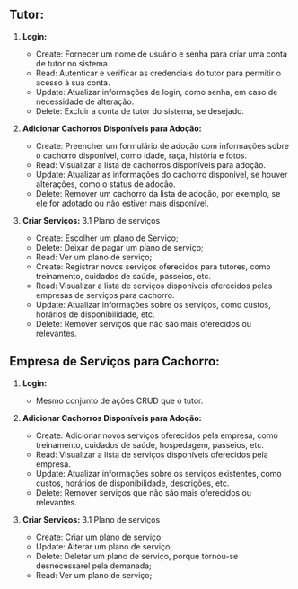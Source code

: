 ## Tutor:

1. **Login:**
   - Create: Fornecer um nome de usuário e senha para criar uma conta de tutor no sistema.
   - Read: Autenticar e verificar as credenciais do tutor para permitir o acesso à sua conta.
   - Update: Atualizar informações de login, como senha, em caso de necessidade de alteração.
   - Delete: Excluir a conta de tutor do sistema, se desejado.

2. **Adicionar Cachorros Disponíveis para Adoção:**
   - Create: Preencher um formulário de adoção com informações sobre o cachorro disponível, como idade, raça, história e fotos.
   - Read: Visualizar a lista de cachorros disponíveis para adoção.
   - Update: Atualizar as informações do cachorro disponível, se houver alterações, como o status de adoção.
   - Delete: Remover um cachorro da lista de adoção, por exemplo, se ele for adotado ou não estiver mais disponível.

3. **Criar Serviços:**
    3.1 Plano de serviços
      - Create: Escolher um plano de Serviço;
      - Delete: Deixar de pagar um plano de serviço;
      - Read: Ver um plano de serviço;
   - Create: Registrar novos serviços oferecidos para tutores, como treinamento, cuidados de saúde, passeios, etc.
   - Read: Visualizar a lista de serviços disponíveis oferecidos pelas empresas de serviços para cachorro.
   - Update: Atualizar informações sobre os serviços, como custos, horários de disponibilidade, etc.
   - Delete: Remover serviços que não são mais oferecidos ou relevantes.

## Empresa de Serviços para Cachorro:

1. **Login:**
   - Mesmo conjunto de ações CRUD que o tutor.

2. **Adicionar Cachorros Disponíveis para Adoção:**
   - Create: Adicionar novos serviços oferecidos pela empresa, como treinamento, cuidados de saúde, hospedagem, passeios, etc.
   - Read: Visualizar a lista de serviços disponíveis oferecidos pela empresa.
   - Update: Atualizar informações sobre os serviços existentes, como custos, horários de disponibilidade, descrições, etc.
   - Delete: Remover serviços que não são mais oferecidos ou relevantes.
3. **Criar Serviços:**
   3.1 Plano de serviços
      - Create: Criar um plano de serviço;
      - Update: Alterar um plano de serviço;
      - Delete: Deletar um plano de serviço, porque tornou-se desnecessarel pela demanada;
      - Read: Ver um plano de serviço;
